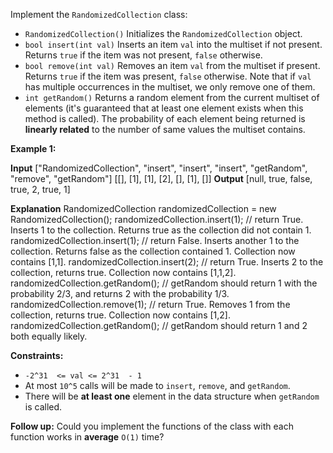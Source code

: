 
Implement the  `RandomizedCollection`  class:

-   `RandomizedCollection()`  Initializes the  `RandomizedCollection`  object.
-   `bool insert(int val)`  Inserts an item  `val`  into the multiset if not present. Returns  `true`  if the item was not present,  `false`  otherwise.
-   `bool remove(int val)`  Removes an item  `val`  from the multiset if present. Returns  `true`  if the item was present,  `false`  otherwise. Note that if  `val`  has multiple occurrences in the multiset, we only remove one of them.
-   `int getRandom()`  Returns a random element from the current multiset of elements (it's guaranteed that at least one element exists when this method is called). The probability of each element being returned is  **linearly related**  to the number of same values the multiset contains.

**Example 1:**

**Input**
["RandomizedCollection", "insert", "insert", "insert", "getRandom", "remove", "getRandom"]
[[], [1], [1], [2], [], [1], []]
**Output**
[null, true, false, true, 2, true, 1]

**Explanation**
RandomizedCollection randomizedCollection = new RandomizedCollection();
randomizedCollection.insert(1);   // return True. Inserts 1 to the collection. Returns true as the collection did not contain 1.
randomizedCollection.insert(1);   // return False. Inserts another 1 to the collection. Returns false as the collection contained 1. Collection now contains [1,1].
randomizedCollection.insert(2);   // return True. Inserts 2 to the collection, returns true. Collection now contains [1,1,2].
randomizedCollection.getRandom(); // getRandom should return 1 with the probability 2/3, and returns 2 with the probability 1/3.
randomizedCollection.remove(1);   // return True. Removes 1 from the collection, returns true. Collection now contains [1,2].
randomizedCollection.getRandom(); // getRandom should return 1 and 2 both equally likely.

**Constraints:**

-   `-2^31  <= val <= 2^31  - 1`
-   At most  `10^5`  calls will be made to  `insert`,  `remove`, and  `getRandom`.
-   There will be  **at least one**  element in the data structure when  `getRandom`  is called.

**Follow up:** Could you implement the functions of the class with each function works in **average**  `O(1)` time?